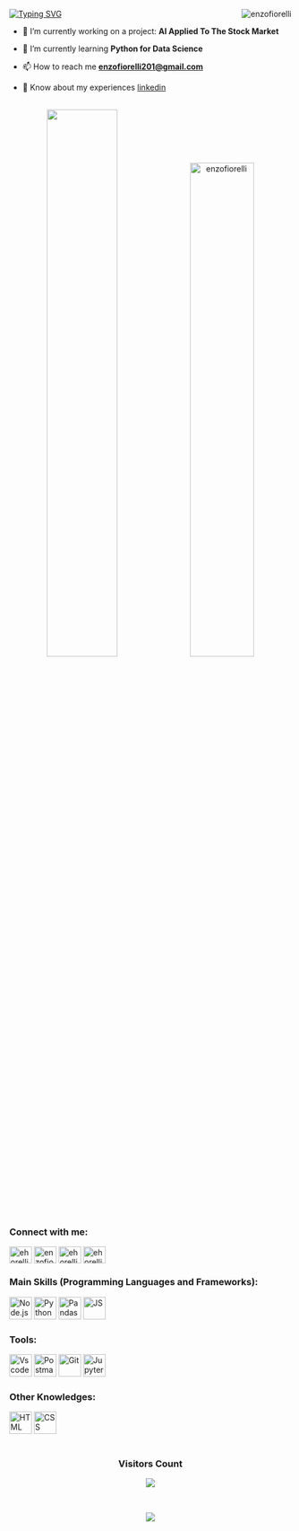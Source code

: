 <!--
Apresentação
[![MasterHead](https://firebasestorage.googleapis.com/v0/b/flexi-coding.appspot.com/o/dempgi7-520f8d5f-63d4-4453-8822-dbc149ae27f8.gif?alt=media&token=91c0c7b2-93c3-4029-b011-1a8703c5730d)](https://rishavchanda.io)
-->

[![Typing SVG](https://readme-typing-svg.herokuapp.com/?color=00FF00&size=35&center=true&vCenter=true&width=1000&lines=Hi,+My+Name+is+Enzo+Fiorelli+;Be+Welcome!+:%29)](https://git.io/typing-svg)
<img align="right" src="https://github-readme-stats.vercel.app/api/top-langs?username=enzofiorelli&show_icons=true&locale=en&layout=compact&theme=radical" alt="enzofiorelli" />

- 🔭 I’m currently working on a project: **AI Applied To The Stock Market**

- 🌱 I’m currently learning **Python for Data Science**

- 📫 How to reach me **enzofiorelli201@gmail.com**

- 📄 Know about my experiences [linkedin](linkedin)

<!--
Dashs de atividade
-->

<br>
  
<div align="center">
<img heigth="180em" width=50% src="https://github-readme-streak-stats.herokuapp.com?user=enzofiorelli&theme=radical&mode=weekly" />
<img heigth="180em" width=47.5% src="https://github-readme-stats.vercel.app/api?username=enzofiorelli&show_icons=true&locale=en&theme=radical" alt="enzofiorelli" />
</div>

<div style="display: inline_block"><br>
<h3 align="left">Connect with me:</h3>
<p>
<a href="https://twitter.com/ehorelli" target="blank"><img align="center" src="https://raw.githubusercontent.com/rahuldkjain/github-profile-readme-generator/master/src/images/icons/Social/twitter.svg" alt="ehorelli" height="30" width="40" /></a>
<a href="https://linkedin.com/in/enzofiorelli" target="blank"><img align="center" src="https://raw.githubusercontent.com/rahuldkjain/github-profile-readme-generator/master/src/images/icons/Social/linked-in-alt.svg" alt="enzofiorelli" height="30" width="40" /></a>
<a href="https://instagram.com/ehorelli" target="blank"><img align="center" src="https://raw.githubusercontent.com/rahuldkjain/github-profile-readme-generator/master/src/images/icons/Social/instagram.svg" alt="ehorelli" height="30" width="40" /></a>
<a href="https://www.youtube.com/c/ehorelli" target="blank"><img align="center" src="https://raw.githubusercontent.com/rahuldkjain/github-profile-readme-generator/master/src/images/icons/Social/youtube.svg" alt="ehorelli" height="30" width="40" /></a>
</p>
</div> 

### Main Skills (Programming Languages and Frameworks):

<div style="display: inline_block">
<img width="40" alt="Node.js" src="https://cdn.jsdelivr.net/gh/devicons/devicon@latest/icons/nodejs/nodejs-original-wordmark.svg" />          
<img width="40" alt="Python" src="https://cdn.jsdelivr.net/gh/devicons/devicon@latest/icons/python/python-original.svg" />
<img width="40" alt="Pandas" src="https://cdn.jsdelivr.net/gh/devicons/devicon@latest/icons/pandas/pandas-original-wordmark.svg" />
<img width="40" alt="JS" src="https://cdn.jsdelivr.net/gh/devicons/devicon@latest/icons/javascript/javascript-original.svg" />
          
### Tools:        

<img width="40" alt="Vscode" src="https://cdn.jsdelivr.net/gh/devicons/devicon@latest/icons/vscode/vscode-original-wordmark.svg" />
<img width="40" alt="Postman" src="https://cdn.jsdelivr.net/gh/devicons/devicon@latest/icons/postman/postman-original.svg" />
<img width="40" alt="Git" src="https://cdn.jsdelivr.net/gh/devicons/devicon@latest/icons/git/git-original.svg" />          
<img width="40" alt="Jupyter" src="https://cdn.jsdelivr.net/gh/devicons/devicon@latest/icons/jupyter/jupyter-original-wordmark.svg" />

### Other Knowledges:

<img width="40" alt="HTML" src="https://cdn.jsdelivr.net/gh/devicons/devicon@latest/icons/html5/html5-original.svg" />
<img width="40" alt="CSS" src="https://cdn.jsdelivr.net/gh/devicons/devicon@latest/icons/css3/css3-original.svg" />
<div/>
          
<div align="center">
<br><p align="centre"><h3>Visitors Count</h3></p>  
<p align="center"><img align="center" src="https://profile-counter.glitch.me/{enzofiorelli}/count.svg" /></p> 
<br></div>

<p align="center">
  <img src="https://github-profile-trophy.vercel.app/?username=enzofiorelli&theme=dracula&row=2&no-bg=true&column=8&margin-w=15&margin-h=15" />
</p>
